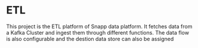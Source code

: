 # ETL
This project is the ETL platform of Snapp data platform. It fetches data from a Kafka Cluster and ingest them through different functions. The data flow is also configurable and the destion data store can also be assigned


